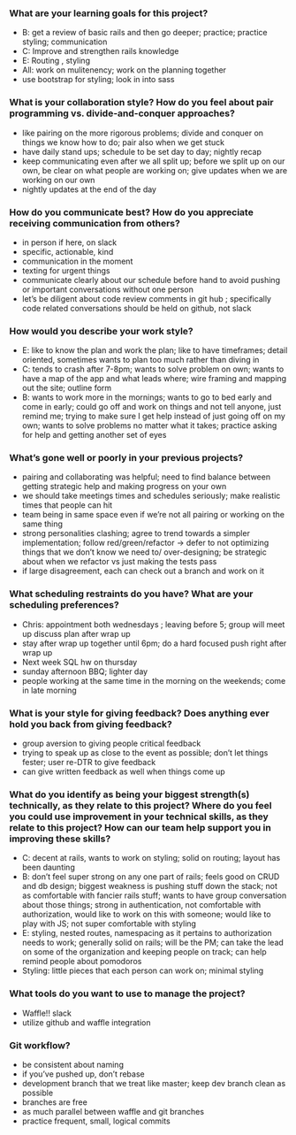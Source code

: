 ### What are your learning goals for this project?
* B: get a review of basic rails and then go deeper; practice; practice styling; communication
* C: Improve and strengthen rails knowledge
* E: Routing , styling
* All: work on mulitenency; work on the planning together
* use bootstrap for styling; look in into sass

### What is your collaboration style? How do you feel about pair programming vs. divide-and-conquer approaches?
* like pairing on the more rigorous problems; divide and conquer on things we know how to do; pair also when we get stuck
* have daily stand ups; schedule to be set day to day; nightly recap
* keep communicating even after we all split up; before we split up on our own, be clear on what people are working on; give updates when we are working on our own
* nightly updates at the end of the day

### How do you communicate best? How do you appreciate receiving communication from others?
* in person if here, on slack
* specific, actionable, kind
* communication in the moment
* texting for urgent things
* communicate clearly about our schedule before hand to avoid pushing or important conversations without one person
* let’s be diligent about code review comments in git hub ; specifically code related conversations should be held on github, not slack

### How would you describe your work style?
* E: like to know the plan and work the plan; like to have timeframes; detail oriented, sometimes wants to plan too much rather than diving in
* C: tends to crash after 7-8pm; wants to solve problem on own; wants to have a map of the app and what leads where; wire framing and mapping out the site; outline form
* B: wants to work more in the mornings; wants to go to bed early and come in early; could go off and work on things and not tell anyone, just remind me; trying to make sure I get help instead of just going off on my own; wants to solve problems no matter what it takes; practice asking for help and getting another set of eyes

### What’s gone well or poorly in your previous projects?
* pairing and collaborating was helpful; need to find balance between getting strategic help and making progress on your own
* we should take meetings times and schedules seriously; make realistic times that people can hit
* team being in same space even if we’re not all pairing or working on the same thing
* strong personalities clashing; agree to trend towards a simpler implementation; follow red/green/refactor -> defer to not optimizing things that we don’t know we need to/ over-designing; be strategic about when we refactor vs just making the tests pass
* if large disagreement, each can check out a branch and work on it

### What scheduling restraints do you have? What are your scheduling preferences?
* Chris: appointment both wednesdays ; leaving before 5; group will meet up discuss plan after wrap up
* stay after wrap up together until 6pm; do a hard focused push right after wrap up
* Next week SQL hw on thursday
* sunday afternoon BBQ; lighter day
* people working at the same time in the morning on the weekends; come in late morning
 
### What is your style for giving feedback? Does anything ever hold you back from giving feedback?
* group aversion to giving people critical feedback
* trying to speak up as close to the event as possible; don’t let things fester; user re-DTR to give feedback
* can give written feedback as well when things come up

### What do you identify as being your biggest strength(s) technically, as they relate to this project? Where do you feel you could use improvement in your technical skills, as they relate to this project? How can our team help support you in improving these skills?
* C: decent at rails, wants to work on styling; solid on routing; layout has been daunting
* B: don’t feel super strong on any one part of rails; feels good on CRUD and db design; biggest weakness is pushing stuff down the stack; not as comfortable with fancier rails stuff; wants to have group conversation about those things; strong in authentication, not comfortable with authorization, would like to work on this with someone; would like to play with JS; not super comfortable with styling
* E: styling, nested routes, namespacing as it pertains to authorization needs to work; generally solid on rails; will be the PM; can take the lead on some of the organization and keeping people on track; can help remind people about pomodoros
* Styling: little pieces that each person can work on; minimal styling

### What tools do you want to use to manage the project?
* Waffle!! slack
* utilize github and waffle integration

### Git workflow?
* be consistent about naming
* if you’ve pushed up, don’t rebase
* development branch that we treat like master; keep dev branch clean as possible
* branches are free
* as much parallel between waffle and git branches
* practice frequent, small, logical commits
